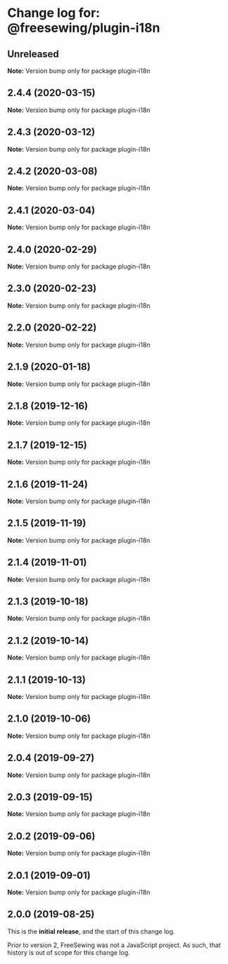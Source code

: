 # Change log for: @freesewing/plugin-i18n


## Unreleased

**Note:** Version bump only for package plugin-i18n


## 2.4.4 (2020-03-15)

**Note:** Version bump only for package plugin-i18n


## 2.4.3 (2020-03-12)

**Note:** Version bump only for package plugin-i18n


## 2.4.2 (2020-03-08)

**Note:** Version bump only for package plugin-i18n


## 2.4.1 (2020-03-04)

**Note:** Version bump only for package plugin-i18n


## 2.4.0 (2020-02-29)

**Note:** Version bump only for package plugin-i18n


## 2.3.0 (2020-02-23)

**Note:** Version bump only for package plugin-i18n


## 2.2.0 (2020-02-22)

**Note:** Version bump only for package plugin-i18n


## 2.1.9 (2020-01-18)

**Note:** Version bump only for package plugin-i18n


## 2.1.8 (2019-12-16)

**Note:** Version bump only for package plugin-i18n


## 2.1.7 (2019-12-15)

**Note:** Version bump only for package plugin-i18n


## 2.1.6 (2019-11-24)

**Note:** Version bump only for package plugin-i18n


## 2.1.5 (2019-11-19)

**Note:** Version bump only for package plugin-i18n


## 2.1.4 (2019-11-01)

**Note:** Version bump only for package plugin-i18n


## 2.1.3 (2019-10-18)

**Note:** Version bump only for package plugin-i18n


## 2.1.2 (2019-10-14)

**Note:** Version bump only for package plugin-i18n


## 2.1.1 (2019-10-13)

**Note:** Version bump only for package plugin-i18n


## 2.1.0 (2019-10-06)

**Note:** Version bump only for package plugin-i18n


## 2.0.4 (2019-09-27)

**Note:** Version bump only for package plugin-i18n


## 2.0.3 (2019-09-15)

**Note:** Version bump only for package plugin-i18n


## 2.0.2 (2019-09-06)

**Note:** Version bump only for package plugin-i18n


## 2.0.1 (2019-09-01)

**Note:** Version bump only for package plugin-i18n




## 2.0.0 (2019-08-25)

This is the **initial release**, and the start of this change log.

Prior to version 2, FreeSewing was not a JavaScript project.
As such, that history is out of scope for this change log.
